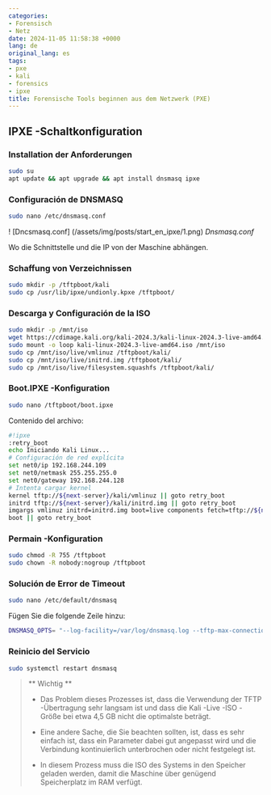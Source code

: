```yaml
---
categories:
- Forensisch
- Netz
date: 2024-11-05 11:58:38 +0000
lang: de
original_lang: es
tags:
- pxe
- kali
- forensics
- ipxe
title: Forensische Tools beginnen aus dem Netzwerk (PXE)
---
```


## IPXE -Schaltkonfiguration

### Installation der Anforderungen

```bash
sudo su
apt update && apt upgrade && apt install dnsmasq ipxe
```

### Configuración de DNSMASQ

```bash
sudo nano /etc/dnsmasq.conf
```

! [Dncsmasq.conf] (/assets/img/posts/start_en_ipxe/1.png)
_Dnsmasq.conf_

Wo die Schnittstelle und die IP von der Maschine abhängen.

### Schaffung von Verzeichnissen

```bash
sudo mkdir -p /tftpboot/kali
sudo cp /usr/lib/ipxe/undionly.kpxe /tftpboot/
```

### Descarga y Configuración de la ISO

```bash
sudo mkdir -p /mnt/iso
wget https://cdimage.kali.org/kali-2024.3/kali-linux-2024.3-live-amd64.iso
sudo mount -o loop kali-linux-2024.3-live-amd64.iso /mnt/iso
sudo cp /mnt/iso/live/vmlinuz /tftpboot/kali/
sudo cp /mnt/iso/live/initrd.img /tftpboot/kali/
sudo cp /mnt/iso/live/filesystem.squashfs /tftpboot/kali/
```

### Boot.IPXE -Konfiguration

```bash
sudo nano /tftpboot/boot.ipxe
```

Contenido del archivo:

```bash
#!ipxe
:retry_boot
echo Iniciando Kali Linux...
# Configuración de red explícita
set net0/ip 192.168.244.109
set net0/netmask 255.255.255.0
set net0/gateway 192.168.244.128
# Intenta cargar kernel
kernel tftp://${next-server}/kali/vmlinuz || goto retry_boot
initrd tftp://${next-server}/kali/initrd.img || goto retry_boot
imgargs vmlinuz initrd=initrd.img boot=live components fetch=tftp://${next-server}/kali/filesystem.squashfs
boot || goto retry_boot
```

### Permain -Konfiguration

```bash
sudo chmod -R 755 /tftpboot
sudo chown -R nobody:nogroup /tftpboot
```

### Solución de Error de Timeout

```bash
sudo nano /etc/default/dnsmasq
```

Fügen Sie die folgende Zeile hinzu:

```bash
DNSMASQ_OPTS= "--log-facility=/var/log/dnsmasq.log --tftp-max-connections=100 --tftp-timeout=600"
```

### Reinicio del Servicio

```bash
sudo systemctl restart dnsmasq
```

> ** Wichtig **
>
> - Das Problem dieses Prozesses ist, dass die Verwendung der TFTP -Übertragung sehr langsam ist und dass die Kali -Live -ISO -Größe bei etwa 4,5 GB nicht die optimalste beträgt.
>
> - Eine andere Sache, die Sie beachten sollten, ist, dass es sehr einfach ist, dass ein Parameter dabei gut angepasst wird und die Verbindung kontinuierlich unterbrochen oder nicht festgelegt ist.
>
> - In diesem Prozess muss die ISO des Systems in den Speicher geladen werden, damit die Maschine über genügend Speicherplatz im RAM verfügt.